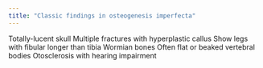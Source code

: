 ```yaml
---
title: "Classic findings in osteogenesis imperfecta"
---
```

Totally-lucent skull
Multiple fractures with hyperplastic callus
Show legs with fibular longer than tibia
Wormian bones
Often flat or beaked vertebral bodies
Otosclerosis with hearing impairment

